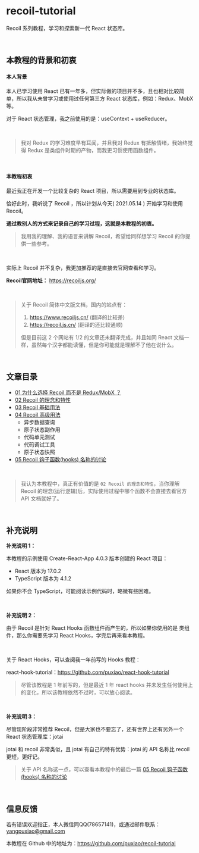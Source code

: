 # recoil-tutorial
Recoil 系列教程，学习和探索新一代 React 状态库。



<br>

## 本教程的背景和初衷

#### 本人背景

本人已学习使用 React 已有一年多，但实际做的项目并不多，且也相对比较简单，所以我从未曾学习或使用过任何第三方 React 状态库，例如：Redux、MobX 等。

对于 React 状态管理，我之前使用的是：useContext + useReducer。



<br>

> 我对 Redux 的学习难度早有耳闻，并且我对 Redux 有抵触情绪，我始终觉得 Redux 是类组件时期的产物，而我更习惯使用函数组件。



<br>

#### 本教程初衷

最近我正在开发一个比较复杂的 React 项目，所以需要用到专业的状态库。

恰好此时，我听说了 Recoil ，所以计划从今天( 2021.05.14 ) 开始学习和使用 Recoil。

**通过教别人的方式来记录自己的学习过程，这就是本教程的初衷。**

> 我用我的理解、我的语言来讲解 Recoil，希望给同样想学习 Recoil 的你提供一些参考。



<br>

实际上 Recoil 并不复杂，我更加推荐的是直接去官网查看和学习。

**Recoil官网地址：** https://recoiljs.org/

<br>

> 关于 Recoil 简体中文版文档，国内的站点有：
>
> 1. https://www.recoiljs.cn/ (翻译的比较差)
> 2. https://recoil.js.cn/ (翻译的还比较通顺)
>
> 但是目前这 2 个网站有 1/2 的文章还未翻译完成，并且如同 React 文档一样，虽然每个汉字都能读懂，但是你可能就是理解不了他在说什么。



<br>

## 文章目录

* [01 为什么选择 Recoil 而不是 Redux/MobX ？](https://github.com/puxiao/recoil-tutorial/blob/main/01%20%E4%B8%BA%E4%BB%80%E4%B9%88%E9%80%89%E6%8B%A9%20Recoil%20%E8%80%8C%E4%B8%8D%E6%98%AF%20ReduxMobX%20%EF%BC%9F.md)
* [02 Recoil 的理念和特性](https://github.com/puxiao/recoil-tutorial/blob/main/02%20Recoil%20%E7%9A%84%E7%90%86%E5%BF%B5%E5%92%8C%E7%89%B9%E6%80%A7.md)
* [03 Recoil 基础用法](https://github.com/puxiao/recoil-tutorial/blob/main/03%20Recoil%20%E5%9F%BA%E7%A1%80%E7%94%A8%E6%B3%95.md)
* [04 Recoil 高级用法](https://github.com/puxiao/recoil-tutorial/blob/main/04%20Recoil%20%E9%AB%98%E7%BA%A7%E7%94%A8%E6%B3%95.md)
  * 异步数据查询
  * 原子状态副作用
  * 代码单元测试
  * 代码调试工具
  * 原子状态快照
* [05 Recoil 钩子函数(hooks) 名称的讨论](https://github.com/puxiao/recoil-tutorial/blob/main/05%20Recoil%20%E9%92%A9%E5%AD%90%E5%87%BD%E6%95%B0(hooks)%20%E5%90%8D%E7%A7%B0%E7%9A%84%E8%AE%A8%E8%AE%BA.md)



<br>

> 我认为本教程中，真正有价值的是 `02 Recoil 的理念和特性`，当你理解 Recoil 的理念(运行逻辑)后，实际使用过程中哪个函数不会直接去看官方 API 文档就好了。



<br>

## 补充说明

**补充说明 1：**

本教程的示例使用 Create-React-App 4.0.3 版本创建的 React 项目：

* React 版本为 17.0.2
* TypeScript 版本为 4.1.2

如果你不会 TypeScript，可能阅读示例代码时，略微有些困难。



<br>

**补充说明 2：**

由于 Recoil 是针对 React Hooks 函数组件而产生的，所以如果你使用的是 类组件，那么你需要先学习 React Hooks，学完后再来看本教程。

<br>

关于 React Hooks，可以查阅我一年前写的 Hooks 教程：

react-hook-tutorial：https://github.com/puxiao/react-hook-tutorial

> 尽管该教程是 1 年前写的，但是最近 1 年 react hooks 并未发生任何使用上的变化，所以该教程依然不过时，可以放心阅读。



<br>

**补充说明 3：**

尽管现阶段非常推荐 Recoil，但是大家也不要忘了，还有世界上还有另外一个 React 状态管理库：jotai

jotai 和 recoil 非常类似，且 jotai 有自己的特有优势：jotai 的 API 名称比 recoil 更短，更好记。 

> 关于 API 名称这一点，可以查看本教程中的最后一篇 [05 Recoil 钩子函数(hooks) 名称的讨论](https://github.com/puxiao/recoil-tutorial/blob/main/05%20Recoil%20%E9%92%A9%E5%AD%90%E5%87%BD%E6%95%B0(hooks)%20%E5%90%8D%E7%A7%B0%E7%9A%84%E8%AE%A8%E8%AE%BA.md)



<br>

## 信息反馈

若有错误欢迎指正，本人微信同QQ(78657141)，或通过邮件联系：yangpuxiao@gmail.com

本教程在 Github 中的地址为：https://github.com/puxiao/recoil-tutorial